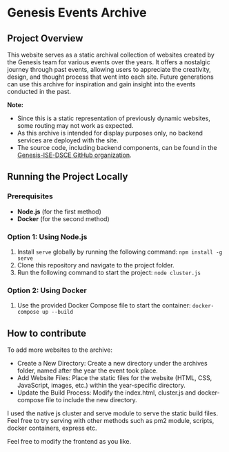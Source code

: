 # Genesis Events Archive

## Project Overview
This website serves as a static archival collection of websites created by the Genesis team for various events over the years. It offers a nostalgic journey through past events, allowing users to appreciate the creativity, design, and thought process that went into each site. Future generations can use this archive for inspiration and gain insight into the events conducted in the past.

**Note:**
- Since this is a static representation of previously dynamic websites, some routing may not work as expected.
- As this archive is intended for display purposes only, no backend services are deployed with the site.
- The source code, including backend components, can be found in the [Genesis-ISE-DSCE GitHub organization](https://github.com/Genesis-ISE-DSCE).

## Running the Project Locally

### Prerequisites
- **Node.js** (for the first method)
- **Docker** (for the second method)

### Option 1: Using Node.js
1. Install `serve` globally by running the following command:
   `npm install -g serve`
2. Clone this repository and navigate to the project folder.
3. Run the following command to start the project:
    `node cluster.js`

### Option 2: Using Docker
1. Use the provided Docker Compose file to start the container:
    `docker-compose up --build`

## How to contribute
To add more websites to the archive:
- Create a New Directory: Create a new directory under the archives folder, named after the year the event took place.
- Add Website Files: Place the static files for the website (HTML, CSS, JavaScript, images, etc.) within the year-specific directory.
- Update the Build Process: Modify the index.html, cluster.js and docker-compose file to include the new directory.

I used the native js cluster and serve module to serve the static build files. Feel free to try serving with other methods such as pm2 module, scripts, docker containers, express etc.

Feel free to modify the frontend as you like.